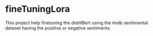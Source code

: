 # fineTuningLora
This project help finetuning the distillBert using the imdb sentimental dataset having the positive or negative sentiments.
